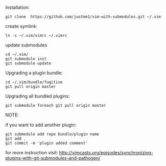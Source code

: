 Installation:

    git clone  https://github.com/justme1/vim-with-submodules.git ~/.vim

create symlink:

    ln -s ~/.vim/vimrc ~/.vimrc

update submodules

    cd ~/.vim/
    git submodule init
    git submodule update

Upgrading a plugin bundle:

    cd ~/.vim/bundle/fugitive
    git pull origin master

Upgrading all bundled plugins:

    git submodule foreach git pull origin master



NOTE:

if you want to add another plugin:

    git submodule add repo bundle/plugin name
    git add .
    git commit -m 'plugin added comment'

for more instruction visit: http://vimcasts.org/episodes/synchronizing-plugins-with-git-submodules-and-pathogen/

